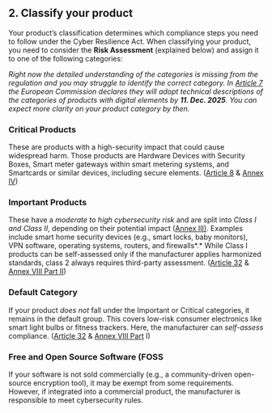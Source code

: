 ## 2\. Classify your product

Your product’s classification determines which compliance steps you need to follow under the Cyber Resilience Act. When classifying your product, you need to consider the **Risk Assessment** (explained below) and assign it to one of the following categories:

*Right now the detailed understanding of the categories is missing from the regulation and you may struggle to identify the correct category.  In [Article 7](https://eur-lex.europa.eu/eli/reg/2024/2847/oj/eng#art_7) the European Commission declares they will adopt technical descriptions of the categories of products with digital elements by **11\. Dec. 2025**. You can expect more clarity on your product category by then.*

### Critical Products
These are products with a high-security impact that could cause widespread harm. Those products are Hardware Devices with Security Boxes, Smart meter gateways within smart metering systems, and Smartcards or similar devices, including secure elements. ([Article 8](https://eur-lex.europa.eu/legal-content/EN/TXT/?uri=CELEX%3A32024R2847#art_8) & [Annex IV](https://eur-lex.europa.eu/eli/reg/2024/2847/oj/eng#anx_IV))

### Important Products
These have a *moderate to high cybersecurity risk* and are split into *Class I and Class II*, depending on their potential impact ([Annex III)](https://eur-lex.europa.eu/eli/reg/2024/2847/oj/eng#anx_III). Examples include smart home security devices (e.g., smart locks, baby monitors), VPN software, operating systems, routers, and firewalls*.* While Class I products can be self-assessed only if the manufacturer applies harmonized standards, class 2 always requires third-party assessment. ([Article 32](https://eur-lex.europa.eu/legal-content/EN/TXT/?uri=CELEX%3A32024R2847#art_32) & [Annex VIII Part II](https://eur-lex.europa.eu/legal-content/EN/TXT/?uri=CELEX%3A32024R2847#anx_VIII))

### Default Category
If your product *does not* fall under the Important or Critical categories, it remains in the default group. This covers low-risk consumer electronics like smart light bulbs or fitness trackers. Here, the manufacturer can *self-assess* compliance. ([Article 32](https://eur-lex.europa.eu/legal-content/EN/TXT/?uri=CELEX%3A32024R2847#art_32) & [Annex VIII Part](https://eur-lex.europa.eu/legal-content/EN/TXT/?uri=CELEX%3A32024R2847#anx_VIII) I)

### Free and Open Source Software (FOSS
If your software is not sold commercially (e.g., a community-driven open-source encryption tool), it may be exempt from some requirements. However, if integrated into a commercial product, the manufacturer is responsible to meet cybersecurity rules.


